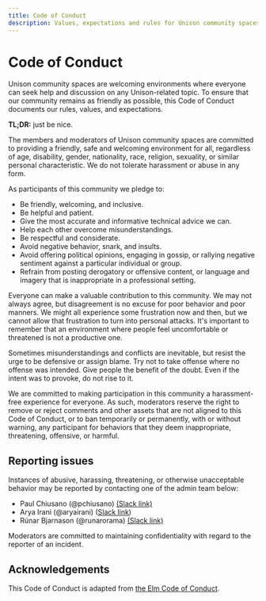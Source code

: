 ```yaml
---
title: Code of Conduct
description: Values, expectations and rules for Unison community spaces
---
```


# Code of Conduct

Unison community spaces are welcoming environments where everyone can seek help and discussion on any Unison-related topic. To ensure that our community remains as friendly as possible, this Code of Conduct documents our rules, values, and expectations.

**TL;DR:** just be nice.

The members and moderators of Unison community spaces are committed to providing a friendly, safe and welcoming environment for all, regardless of age, disability, gender, nationality, race, religion, sexuality, or similar personal characteristic. We do not tolerate harassment or abuse in any form.

As participants of this community we pledge to:

* Be friendly, welcoming, and inclusive.
* Be helpful and patient.
* Give the most accurate and informative technical advice we can.
* Help each other overcome misunderstandings.
* Be respectful and considerate.
* Avoid negative behavior, snark, and insults.
* Avoid offering political opinions, engaging in gossip, or rallying negative sentiment against a particular individual or group.
* Refrain from posting derogatory or offensive content, or language and imagery that is inappropriate in a professional setting.

Everyone can make a valuable contribution to this community. We may not always agree, but disagreement is no excuse for poor behavior and poor manners. We might all experience some frustration now and then, but we cannot allow that frustration to turn into personal attacks. It's important to remember that an environment where people feel uncomfortable or threatened is not a productive one.

Sometimes misunderstandings and conflicts are inevitable, but resist the urge to be defensive or assign blame. Try not to take offense where no offense was intended. Give people the benefit of the doubt. Even if the intent was to provoke, do not rise to it.

We are committed to making participation in this community a harassment-free experience for everyone. As such, moderators reserve the right to remove or reject comments and other assets that are not aligned to this Code of Conduct, or to ban temporarily or permanently, with or without warning, any participant for behaviors that they deem inappropriate, threatening, offensive, or harmful.

## Reporting issues
Instances of abusive, harassing, threatening, or otherwise unacceptable behavior may be reported by contacting one of the admin team below:

* Paul Chiusano (@pchiusano) [(Slack link)](https://unisonlanguage.slack.com/team/ULKFEUAFN)
* Arya Irani (@aryairani) ([Slack link](https://unisonlanguage.slack.com/team/ULB07G1TL))
* Rúnar Bjarnason (@runarorama) [(Slack link)](https://unisonlanguage.slack.com/team/ULMRDML5V)

Moderators are committed to maintaining confidentiality with regard to the reporter of an incident.

## Acknowledgements

This Code of Conduct is adapted from [the Elm Code of Conduct](https://github.com/elm-community/discussions/blob/master/code-of-conduct.md).

